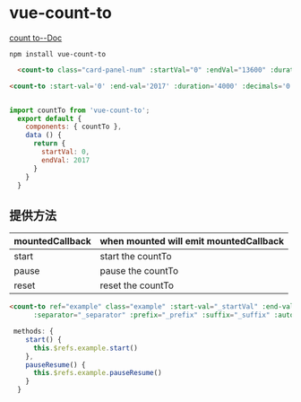 
# vue-count-to

[ count to--Doc](https://github.com/PanJiaChen/vue-countTo)

```shell
npm install vue-count-to
```

```html
  <count-to class="card-panel-num" :startVal="0" :endVal="13600" :duration="3600"></count-to>
```
```html
<count-to :start-val='0' :end-val='2017' :duration='4000' :decimals='0' :separator=',' :prefix='¥ ' :suffix=' rmb' :autoplay=false>
```
```js

import countTo from 'vue-count-to';
  export default {
    components: { countTo },
    data () {
      return {
        startVal: 0,
        endVal: 2017
      }
    }
  }
```
## 提供方法
mountedCallback |  when mounted will emit mountedCallback
------- | -------
start | start the countTo
pause | pause the countTo
reset | reset the countTo

```html
<count-to ref="example" class="example" :start-val="_startVal" :end-val="_endVal" :duration="_duration" :decimals="_decimals"
      :separator="_separator" :prefix="_prefix" :suffix="_suffix" :autoplay="false"></count-to>
```

```js
 methods: {
    start() {
      this.$refs.example.start()
    },
    pauseResume() {
      this.$refs.example.pauseResume()
    }
  }
```

